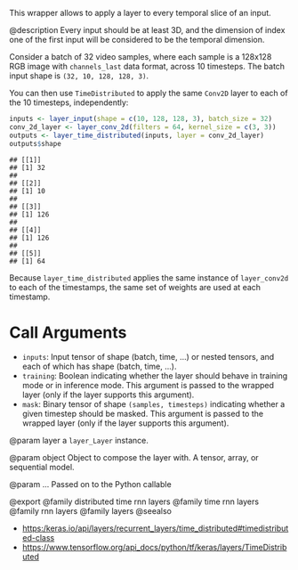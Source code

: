 This wrapper allows to apply a layer to every temporal slice of an input.

@description
Every input should be at least 3D, and the dimension of index one of the
first input will be considered to be the temporal dimension.

Consider a batch of 32 video samples, where each sample is a 128x128 RGB
image with `channels_last` data format, across 10 timesteps.
The batch input shape is `(32, 10, 128, 128, 3)`.

You can then use `TimeDistributed` to apply the same `Conv2D` layer to each
of the 10 timesteps, independently:


```r
inputs <- layer_input(shape = c(10, 128, 128, 3), batch_size = 32)
conv_2d_layer <- layer_conv_2d(filters = 64, kernel_size = c(3, 3))
outputs <- layer_time_distributed(inputs, layer = conv_2d_layer)
outputs$shape
```

```
## [[1]]
## [1] 32
##
## [[2]]
## [1] 10
##
## [[3]]
## [1] 126
##
## [[4]]
## [1] 126
##
## [[5]]
## [1] 64
```

Because `layer_time_distributed` applies the same instance of `layer_conv2d` to each of
the timestamps, the same set of weights are used at each timestamp.

# Call Arguments
- `inputs`: Input tensor of shape (batch, time, ...) or nested tensors,
    and each of which has shape (batch, time, ...).
- `training`: Boolean indicating whether the layer should behave in
    training mode or in inference mode. This argument is passed to the
    wrapped layer (only if the layer supports this argument).
- `mask`: Binary tensor of shape `(samples, timesteps)` indicating whether
    a given timestep should be masked. This argument is passed to the
    wrapped layer (only if the layer supports this argument).

@param layer
a `layer_Layer` instance.

@param object
Object to compose the layer with. A tensor, array, or sequential model.

@param ...
Passed on to the Python callable

@export
@family distributed time rnn layers
@family time rnn layers
@family rnn layers
@family layers
@seealso
+ <https:/keras.io/api/layers/recurrent_layers/time_distributed#timedistributed-class>
+ <https://www.tensorflow.org/api_docs/python/tf/keras/layers/TimeDistributed>

